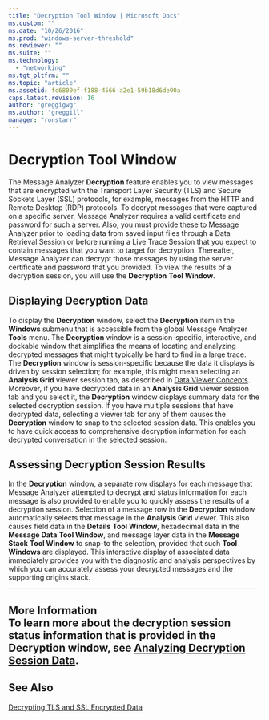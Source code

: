 ```yaml
---
title: "Decryption Tool Window | Microsoft Docs"
ms.custom: ""
ms.date: "10/26/2016"
ms.prod: "windows-server-threshold"
ms.reviewer: ""
ms.suite: ""
ms.technology: 
  - "networking"
ms.tgt_pltfrm: ""
ms.topic: "article"
ms.assetid: fc6809ef-f188-4566-a2e1-59b18d6de90a
caps.latest.revision: 16
author: "greggigwg"
ms.author: "greggill"
manager: "ronstarr"
---
```

# Decryption Tool Window
The Message Analyzer **Decryption** feature enables you to view messages that are encrypted with the Transport Layer Security (TLS) and Secure Sockets Layer (SSL) protocols, for example, messages from the HTTP and Remote Desktop (RDP) protocols. To decrypt messages that were captured on a specific server, Message Analyzer requires a valid certificate and password for such a server. Also, you must provide these to Message Analyzer prior to loading data from saved input files through a Data Retrieval Session or before running a Live Trace Session that you expect to contain messages that you want to target for decryption. Thereafter, Message Analyzer can decrypt those messages by using the server certificate and password that you provided. To view the results of a decryption session, you will use the **Decryption** **Tool Window**.  
  
## Displaying Decryption Data  
 To display the **Decryption** window, select the **Decryption** item in the **Windows** submenu that is accessible from the global Message Analyzer **Tools** menu. The **Decryption** window is a session-specific, interactive, and dockable window that simplifies the means of locating and analyzing decrypted messages that might typically be hard to find in a large trace. The **Decryption** window is session-specific because the data it displays is driven by session selection; for example, this might mean selecting an **Analysis Grid** viewer session tab, as described in [Data Viewer Concepts](data-viewer-concepts.md). Moreover, if you have decrypted data in an **Analysis Grid** viewer session tab and you select it, the **Decryption** window displays summary data for the selected decryption session. If you have multiple sessions that have decrypted data, selecting a viewer tab for any of them causes the **Decryption** window to snap to the selected session data. This enables you to have quick access to comprehensive decryption information for each decrypted conversation in the selected session.  
  
## Assessing Decryption Session Results  
 In the **Decryption** window, a separate row displays for each message that Message Analyzer attempted to decrypt and status information for each message is also provided to enable you to quickly assess the results of a decryption session. Selection of a message row in the **Decryption** window automatically selects that message in the **Analysis Grid** viewer. This also causes field data in the **Details** **Tool Window**, hexadecimal data in the **Message Data** **Tool Window**, and message layer data in the **Message Stack** **Tool Window** to snap-to the selection, provided that such **Tool Windows** are displayed. This interactive display of associated data immediately provides you with the diagnostic and analysis perspectives by which you can accurately assess your decrypted messages and the supporting origins stack.  
  
---  
  
 **More Information**   
 **To learn more** about the decryption session status information that is provided in the **Decryption** window, see [Analyzing Decryption Session Data](decrypting-tls-and-ssl-encrypted-data.md#BKMK_AnalyzeDecryptData).   
---  
  
## See Also  
 [Decrypting TLS and SSL Encrypted Data](decrypting-tls-and-ssl-encrypted-data.md)